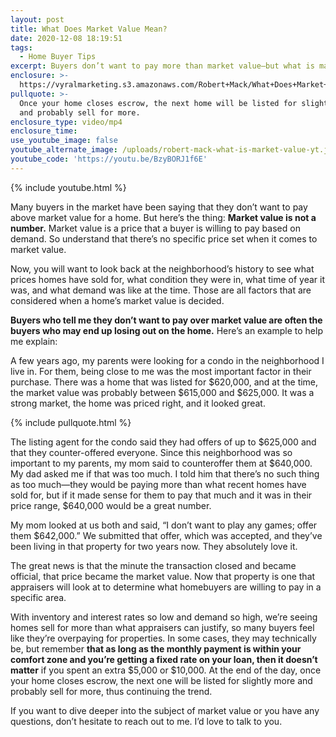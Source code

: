 ```yaml
---
layout: post
title: What Does Market Value Mean?
date: 2020-12-08 18:19:51
tags:
  - Home Buyer Tips
excerpt: Buyers don’t want to pay more than market value—but what is market value?
enclosure: >-
  https://vyralmarketing.s3.amazonaws.com/Robert+Mack/What+Does+Market+Value+Mean_.mp4
pullquote: >-
  Once your home closes escrow, the next home will be listed for slightly more
  and probably sell for more.
enclosure_type: video/mp4
enclosure_time:
use_youtube_image: false
youtube_alternate_image: /uploads/robert-mack-what-is-market-value-yt.jpg
youtube_code: 'https://youtu.be/BzyBORJ1f6E'
---
```


{% include youtube.html %}

Many buyers in the market have been saying that they don’t want to pay above market value for a home. But here’s the thing: **Market value is not a number.** Market value is a price that a buyer is willing to pay based on demand. So understand that there’s no specific price set when it comes to market value.

Now, you will want to look back at the neighborhood’s history to see what prices homes have sold for, what condition they were in, what time of year it was, and what demand was like at the time. Those are all factors that are considered when a home’s market value is decided.

**Buyers who tell me they don’t want to pay over market value are often the buyers who may end up losing out on the home.** Here’s an example to help me explain:

A few years ago, my parents were looking for a condo in the neighborhood I live in. For them, being close to me was the most important factor in their purchase. There was a home that was listed for $620,000, and at the time, the market value was probably between $615,000 and $625,000. It was a strong market, the home was priced right, and it looked great.&nbsp;

{% include pullquote.html %}

The listing agent for the condo said they had offers of up to $625,000 and that they counter-offered everyone. Since this neighborhood was so important to my parents, my mom said to counteroffer them at $640,000. My dad asked me if that was too much. I told him that there’s no such thing as too much—they would be paying more than what recent homes have sold for, but if it made sense for them to pay that much and it was in their price range, $640,000 would be a great number.

My mom looked at us both and said, “I don’t want to play any games; offer them $642,000.” We submitted that offer, which was accepted, and they’ve been living in that property for two years now. They absolutely love it.

The great news is that the minute the transaction closed and became official, that price became the market value. Now that property is one that appraisers will look at to determine what homebuyers are willing to pay in a specific area.

With inventory and interest rates so low and demand so high, we’re seeing homes sell for more than what appraisers can justify, so many buyers feel like they’re overpaying for properties. In some cases, they may technically be, but remember **that as long as the monthly payment is within your comfort zone and you’re getting a fixed rate on your loan, then it doesn’t matter** if you spent an extra $5,000 or $10,000. At the end of the day, once your home closes escrow, the next one will be listed for slightly more and probably sell for more, thus continuing the trend.

If you want to dive deeper into the subject of market value or you have any questions, don’t hesitate to reach out to me. I’d love to talk to you.
